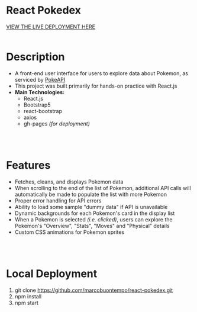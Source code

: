 # React Pokedex
[VIEW THE LIVE DEPLOYMENT HERE](https://marcobuontempo.github.io/react-pokedex/)
</br>
</br>

# Description
- A front-end user interface for users to explore data about Pokemon, as serviced by [PokeAPI](https://pokeapi.co/)
- This project was built primarily for hands-on practice with React.js
- **Main Technologies:**
    - React.js
    - Bootstrap5
    - react-bootstrap
    - axios
    - gh-pages *(for deployment)*
</br>
</br>

# Features
- Fetches, cleans, and displays Pokemon data
- When scrolling to the end of the list of Pokemon, additional API calls will automatically be made to populate the list with more Pokemon
- Proper error handling for API errors
- Ability to load some sample "dummy data" if API is unavailable
- Dynamic backgrounds for each Pokemon's card in the display list
- When a Pokemon is selected *(i.e. clicked)*, users can explore the Pokemon's "Overview", "Stats", "Moves" and "Physical" details
- Custom CSS animations for Pokemon sprites
</br>
</br>

# Local Deployment
1. git clone https://github.com/marcobuontempo/react-pokedex.git
1. npm install
1. npm start